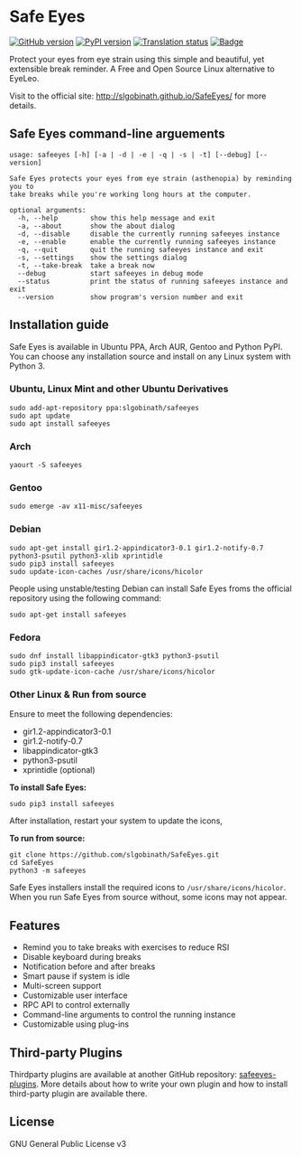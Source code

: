 # Safe Eyes

[![GitHub version](https://badge.fury.io/gh/slgobinath%2FSafeEyes.svg)](https://badge.fury.io/gh/slgobinath%2FSafeEyes)
[![PyPI version](https://badge.fury.io/py/safeeyes.svg)](https://badge.fury.io/py/safeeyes)
[![Translation status](https://hosted.weblate.org/widgets/safe-eyes/-/translations/svg-badge.svg)](https://hosted.weblate.org/engage/safe-eyes/?utm_source=widget)
[![Badge](https://badges.debian.net/badges/debian/unstable/safeeyes/version.svg)](https://packages.debian.org/unstable/safeeyes)


Protect your eyes from eye strain using this simple and beautiful, yet extensible break reminder. A Free and Open Source Linux alternative to EyeLeo.

Visit to the official site: http://slgobinath.github.io/SafeEyes/ for more details.

## Safe Eyes command-line arguements
```
usage: safeeyes [-h] [-a | -d | -e | -q | -s | -t] [--debug] [--version]

Safe Eyes protects your eyes from eye strain (asthenopia) by reminding you to
take breaks while you're working long hours at the computer.

optional arguments:
  -h, --help        show this help message and exit
  -a, --about       show the about dialog
  -d, --disable     disable the currently running safeeyes instance
  -e, --enable      enable the currently running safeeyes instance
  -q, --quit        quit the running safeeyes instance and exit
  -s, --settings    show the settings dialog
  -t, --take-break  take a break now
  --debug           start safeeyes in debug mode
  --status          print the status of running safeeyes instance and exit
  --version         show program's version number and exit
```

## Installation guide
Safe Eyes is available in Ubuntu PPA, Arch AUR, Gentoo and Python PyPI. You can choose any installation source and install on any Linux system with Python 3.

### Ubuntu, Linux Mint and other Ubuntu Derivatives
```
sudo add-apt-repository ppa:slgobinath/safeeyes
sudo apt update
sudo apt install safeeyes
```

### Arch
```
yaourt -S safeeyes
```

### Gentoo
```
sudo emerge -av x11-misc/safeeyes
```

### Debian
```
sudo apt-get install gir1.2-appindicator3-0.1 gir1.2-notify-0.7 python3-psutil python3-xlib xprintidle
sudo pip3 install safeeyes
sudo update-icon-caches /usr/share/icons/hicolor
```
People using unstable/testing Debian can install Safe Eyes froms the official repository using the following command:
```
sudo apt-get install safeeyes
```

### Fedora
```
sudo dnf install libappindicator-gtk3 python3-psutil
sudo pip3 install safeeyes
sudo gtk-update-icon-cache /usr/share/icons/hicolor
```

### Other Linux & Run from source
Ensure to meet the following dependencies:

- gir1.2-appindicator3-0.1
- gir1.2-notify-0.7
- libappindicator-gtk3
- python3-psutil
- xprintidle (optional)

**To install Safe Eyes:**
```
sudo pip3 install safeeyes
```
After installation, restart your system to update the icons,

**To run from source:**
```
git clone https://github.com/slgobinath/SafeEyes.git
cd SafeEyes
python3 -m safeeyes
```
Safe Eyes installers install the required icons to `/usr/share/icons/hicolor`. When you run Safe Eyes from source without, some icons may not appear.

## Features
 - Remind you to take breaks with exercises to reduce RSI
 - Disable keyboard during breaks
 - Notification before and after breaks
 - Smart pause if system is idle
 - Multi-screen support
 - Customizable user interface
 - RPC API to control externally
 - Command-line arguments to control the running instance
 - Customizable using plug-ins

## Third-party Plugins
Thirdparty plugins are available at another GitHub repository: [safeeyes-plugins](https://github.com/slgobinath/safeeyes-plugins). More details about how to write your own plugin and how to install third-party plugin are available there.

## License

GNU General Public License v3
